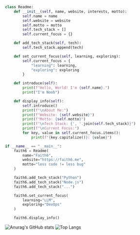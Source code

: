 
```python
class Readme:
    def __init__(self, name, website, interests, motto):
        self.name = name
        self.website = website
        self.motto = motto
        self.tech_stack = []
        self.current_focus = {}

    def add_tech_stack(self, tech):
        self.tech_stack.append(tech)

    def set_current_focus(self, learning, exploring):
        self.current_focus = {
            "learning": learning,
            "exploring": exploring
        }

    def introduce(self):
        print(f"Hello, World! I'm {self.name}.")
        print("I'm Noob")

    def display_info(self):
        self.introduce()
        print(f"\nAbout Me:")
        print(f"Website: {self.website}")
        print(f"Motto: {self.motto}")
        print(f"\nTech Stack: {', '.join(self.tech_stack)}")
        print(f"\nCurrent Focus:")
        for key, value in self.current_focus.items():
            print(f"{key.capitalize()}: {value}")

if __name__ == "__main__":
    faith6 = Readme(
        name="Faith6",
        website="https://faith6.me",
        motto="less code != less bug"
    )

    faith6.add_tech_stack("Python")
    faith6.add_tech_stack("Node.js")
    faith6.add_tech_stack("...")

    faith6.set_current_focus(
        learning="LLM",
        exploring="DevOps"
    )

    faith6.display_info()
```


![Anurag's GitHub stats](https://github-readme-stats.vercel.app/api?username=root39293&show_icons=true&hide_rank=true&include_all_commits=true)
![Top Langs](https://github-readme-stats.vercel.app/api/top-langs/?username=root39293&hide=jupyter%20notebook)


